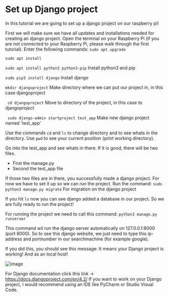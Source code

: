 # Set up Django project
In this tutorial we are going to set up a django project on our raspberry pi! 

First we will make sure we have all updates and installations needed for creating an django project. 
Open the terminal on your Raspberry Pi (if you are not connected to your Raspberry Pi, please walk through the first tutorial). 
Enter the following commands: 
```sudo apt upgrade```

```sudo apt install```

 ```sudo apt install python3 python3-pip```   Install python3 and pip
 
 ```sudo pip3 install django```   Install django
 
 ```mkdir djangoproject```   Make directory where we can put our project in, in this case djangoproject
 
 ``` cd djangoproject```    Move to directory of the project, in this case to djangoproject
 
 ``` sudo django-admin startproject test_app```    Make new django project named 'test_app'
 
 
 
 Use the commands ```cd``` and ```ls``` to change directory and to see whats in the directory. 
 Use ```pwd``` to see your current position (print working directory). 
 
 Go into the test_app and see whats in there. If it is good, there will be two files. 
 - First the manage.py 
 - Second the test_app file

If those two files are in there, you successfully made a django project. For now we have to set it up so we can run the project. 
Run the command: 
```sudo python3 manage.py migrate``` For migration on the django project

If you hit ```ls``` now you can see django added a database in our project. So we are fully ready to run the project! 

For running the project we need to call this command: 
```python3 manage.py runserver```

This command wil run the django server automatically on 127.0.0.1:8000 (port 8000). 
So to see this django website, we just need to type this ip-address and portnumber in our searchmachine (for example google). 

If you did this, you should see this message: 
It means your Django project is working! And as an local host! 

![image](https://user-images.githubusercontent.com/124690871/233638539-bfd44ca5-6bc9-4b3c-bb58-1b8f05c89e7c.png)

For Django documentation click this link -> https://docs.djangoproject.com/en/4.2/ 
If you want to work on your Django project, I would recommend using an IDE like PyCharm or Studio Visual Code. 


